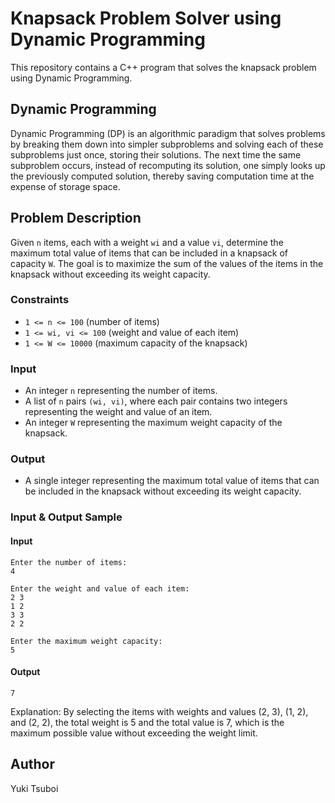 # Knapsack Problem Solver using Dynamic Programming

This repository contains a C++ program that solves the knapsack problem using Dynamic Programming.

## Dynamic Programming
Dynamic Programming (DP) is an algorithmic paradigm that solves problems by breaking them down into simpler subproblems and solving each of these subproblems just once, storing their solutions. The next time the same subproblem occurs, instead of recomputing its solution, one simply looks up the previously computed solution, thereby saving computation time at the expense of storage space.

## Problem Description
Given `n` items, each with a weight `wi` and a value `vi`, determine the maximum total value of items that can be included in a knapsack of capacity `W`. The goal is to maximize the sum of the values of the items in the knapsack without exceeding its weight capacity.

### Constraints
- `1 <= n <= 100` (number of items)
- `1 <= wi, vi <= 100` (weight and value of each item)
- `1 <= W <= 10000` (maximum capacity of the knapsack)

### Input
- An integer `n` representing the number of items.
- A list of `n` pairs `(wi, vi)`, where each pair contains two integers representing the weight and value of an item.
- An integer `W` representing the maximum weight capacity of the knapsack.

### Output
- A single integer representing the maximum total value of items that can be included in the knapsack without exceeding its weight capacity.

### Input & Output Sample
#### Input
```
Enter the number of items:
4

Enter the weight and value of each item:
2 3
1 2
3 3
2 2

Enter the maximum weight capacity:
5
```

#### Output
```
7
```
Explanation: By selecting the items with weights and values (2, 3), (1, 2), and (2, 2), the total weight is 5 and the total value is 7, which is the maximum possible value without exceeding the weight limit.

## Author
Yuki Tsuboi